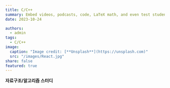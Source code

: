 ```yaml
---
title: C/C++
summary: Embed videos, podcasts, code, LaTeX math, and even test students!
date: 2023-10-24

authors:
  - admin
tags:
  - C/C++
image:
  caption: "Image credit: [**Unsplash**](https://unsplash.com)"
  src: "/images/React.jpg"
share: false
featured: true
---
```



**자료구조/알고리즘 스터디**

